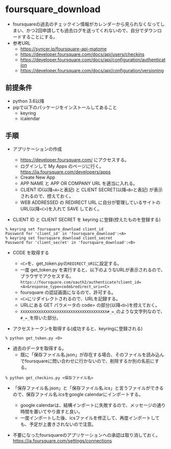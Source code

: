 # foursquare_download

* foursquareの過去のチェックイン情報がカレンダーから見られなくなってしまい、かつ2回申請しても過去ログを送ってくれないので、自分でダウンロードすることにする。
* 参考URL
    * https://syncer.jp/foursquare-api-matome
    * https://developer.foursquare.com/docs/api/users/checkins
    * https://developer.foursquare.com/docs/api/configuration/authentication
    * https://developer.foursquare.com/docs/api/configuration/versioning


## 前提条件

* python 3.6以降
* pipで以下のパッケージをインストールしてあること
    * keyring
    * icalendar

## 手順

* アプリケーションの作成
    * https://developer.foursquare.com/ にアクセスする。
    * ログインして My Apps のページに行く。 https://ja.foursquare.com/developers/apps
    * Create New App
    * APP NAME と APP OR COMPANY URL を適当に入れる。
    * CLIENT ID(以降`<A>`と表記) と CLIENT SECRET(以降`<B>`と表記) が表示されるので、控えておく。
    * WEB ADDRESSED の REDIRECT URL に自分が管理しているサイトのURL(以降`<C>`)を入れて SAVE しておく。

* CLIENT ID と CLIENT SECRET を keyring に登録(控えたものを登録する)
```shell-session
% keyring set foursquare_download client_id
Password for 'client_id' in 'foursquare_download':<A>
% keyring set foursquare_download client_secret
Password for 'client_secret' in 'foursquare_download':<B>
```

* CODE を取得する
    * `<C>`を、get_token.pyの`REDIRECT_URI`に設定する。
    * 一度 get_token.py を実行すると、以下のようなURLが表示されるので、ブラウザでアクセスする。
      `https://foursquare.com/oauth2/authenticate?client_id=<A>&response_type=code&redirect_uri=<C>`
    * foursquare の認証画面になるので、許可する。
    * `<C>`にリダイレクトされるので、URLを記録する。
    * URLにある GET パラメータの code= の部分(以降`<D>`)を控えておく。
    * `XXXXXXXXXXXXXXXXXXXXXXXXXXXXXXXXXXXXXX#_=_`のような文字列なので、`#_=_`を除いた部分。

* アクセストークンを取得する(成功すると、keyringに登録される)
```shell-session
% python get_token.py <D>
```

* 過去のデータを取得する。
  * 既に「保存ファイル名.json」が存在する場合、そのファイルを読み込んでfoursquareに問い合わせに行かないので、削除するか別の名前にする。
```shell-session
% python get_checkins.py <保存ファイル名>
```

* 「保存ファイル名.json」と「保存ファイル名.ics」と言うファイルができるので、保存ファイル名.icsをgoogle calendarにインポートする。
    * google calendarは、結構インポートに失敗するので、メッセージの通り時間を置いてやり直すと良い。
    * 一度インポートした後、icsファイルを修正して、再度インポートしても、予定が上書きされないので注意。

* 不要になったfoursquareのアプリケーションへの承認は取り消しておく。  
  https://ja.foursquare.com/settings/connections